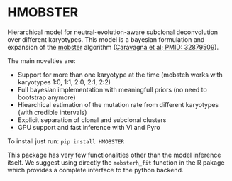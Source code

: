 # HMOBSTER

Hierarchical model for neutral-evolution-aware subclonal deconvolution over different karyotypes. 
This model is a bayesian formulation and expansion of the [mobster](https://github.com/caravagnalab/mobster) algorithm ([Caravagna
et al;
PMID: 32879509](https://www.nature.com/articles/s41588-020-0675-5#:~:text=Subclonal%20reconstruction%20methods%20based%20on,and%20infer%20their%20evolutionary%20history.&text=We%20present%20a%20novel%20approach,learning%20with%20theoretical%20population%20genetics.)).

The main novelties are:
- Support for more than one karyotype at the time (mobsteh works with karyotypes 1:0, 1:1, 2:0, 2:1, 2:2)
- Full bayesian implementation with meaningfull priors (no need to bootstrap anymore)
- Hiearchical estimation of the mutation rate from different karyotypes (with credible intervals)
- Explicit separation of clonal and subclonal clusters
- GPU support and fast inference with VI and Pyro

To install just run:
`pip install HMOBSTER`

This package has very few functionalities other than the model inference itself. 
We suggest using directly the `mobsterh_fit` function in the R pakage which provides a complete interface to the python backend.

